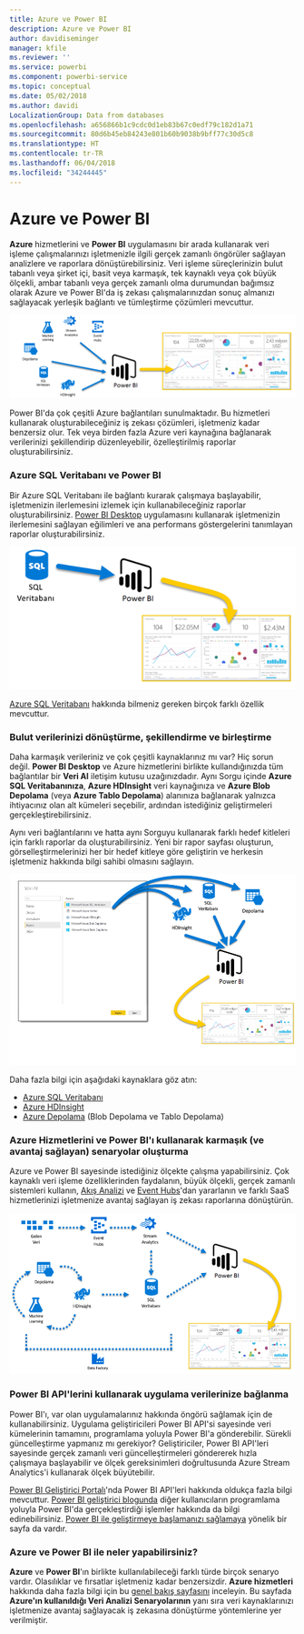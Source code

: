 ```yaml
---
title: Azure ve Power BI
description: Azure ve Power BI
author: davidiseminger
manager: kfile
ms.reviewer: ''
ms.service: powerbi
ms.component: powerbi-service
ms.topic: conceptual
ms.date: 05/02/2018
ms.author: davidi
LocalizationGroup: Data from databases
ms.openlocfilehash: a656866b1c9cdc0d1eb83b67c0edf79c182d1a71
ms.sourcegitcommit: 80d6b45eb84243e801b60b9038b9bff77c30d5c8
ms.translationtype: HT
ms.contentlocale: tr-TR
ms.lasthandoff: 06/04/2018
ms.locfileid: "34244445"
---
```

# <a name="azure-and-power-bi"></a>Azure ve Power BI
**Azure** hizmetlerini ve **Power BI** uygulamasını bir arada kullanarak veri işleme çalışmalarınızı işletmenizle ilgili gerçek zamanlı öngörüler sağlayan analizlere ve raporlara dönüştürebilirsiniz. Veri işleme süreçlerinizin bulut tabanlı veya şirket içi, basit veya karmaşık, tek kaynaklı veya çok büyük ölçekli, ambar tabanlı veya gerçek zamanlı olma durumundan bağımsız olarak Azure ve Power BI'da iş zekası çalışmalarınızdan sonuç almanızı sağlayacak yerleşik bağlantı ve tümleştirme çözümleri mevcuttur.

![](media/service-azure-and-power-bi/azure_1.png)

Power BI'da çok çeşitli Azure bağlantıları sunulmaktadır. Bu hizmetleri kullanarak oluşturabileceğiniz iş zekası çözümleri, işletmeniz kadar benzersiz olur. Tek veya birden fazla Azure veri kaynağına bağlanarak verilerinizi şekillendirip düzenleyebilir, özelleştirilmiş raporlar oluşturabilirsiniz.

### <a name="azure-sql-database-and-power-bi"></a>Azure SQL Veritabanı ve Power BI
Bir Azure SQL Veritabanı ile bağlantı kurarak çalışmaya başlayabilir, işletmenizin ilerlemesini izlemek için kullanabileceğiniz raporlar oluşturabilirsiniz. [Power BI Desktop](desktop-getting-started.md) uygulamasını kullanarak işletmenizin ilerlemesini sağlayan eğilimleri ve ana performans göstergelerini tanımlayan raporlar oluşturabilirsiniz.

![](media/service-azure-and-power-bi/azure_2_sqltopbi.png)

[Azure SQL Veritabanı](http://azure.microsoft.com/services/sql-database/) hakkında bilmeniz gereken birçok farklı özellik mevcuttur.

### <a name="transform-shape-and-merge-your-cloud-data"></a>Bulut verilerinizi dönüştürme, şekillendirme ve birleştirme
Daha karmaşık verileriniz ve çok çeşitli kaynaklarınız mı var? Hiç sorun değil. **Power BI Desktop** ve Azure hizmetlerini birlikte kullandığınızda tüm bağlantılar bir **Veri Al** iletişim kutusu uzağınızdadır. Aynı Sorgu içinde **Azure SQL Veritabanınıza**, **Azure HDInsight** veri kaynağınıza ve **Azure Blob Depolama** (veya **Azure Tablo Depolama**) alanınıza bağlanarak yalnızca ihtiyacınız olan alt kümeleri seçebilir, ardından istediğiniz geliştirmeleri gerçekleştirebilirsiniz.

Aynı veri bağlantılarını ve hatta aynı Sorguyu kullanarak farklı hedef kitleleri için farklı raporlar da oluşturabilirsiniz. Yeni bir rapor sayfası oluşturun, görselleştirmelerinizi her bir hedef kitleye göre geliştirin ve herkesin işletmeniz hakkında bilgi sahibi olmasını sağlayın.

![](media/service-azure-and-power-bi/azure_3_multipletopbi.png)

Daha fazla bilgi için aşağıdaki kaynaklara göz atın:

* [Azure SQL Veritabanı](http://azure.microsoft.com/services/sql-database/)
* [Azure HDInsight](http://azure.microsoft.com/services/hdinsight/)
* [Azure Depolama](http://azure.microsoft.com/services/storage/) (Blob Depolama ve Tablo Depolama)

### <a name="get-complex-and-ahead-using-azure-services-and-power-bi"></a>Azure Hizmetlerini ve Power BI'ı kullanarak karmaşık (ve avantaj sağlayan) senaryolar oluşturma
Azure ve Power BI sayesinde istediğiniz ölçekte çalışma yapabilirsiniz. Çok kaynaklı veri işleme özelliklerinden faydalanın, büyük ölçekli, gerçek zamanlı sistemleri kullanın, [Akış Analizi](http://azure.microsoft.com/services/stream-analytics/) ve [Event Hubs](http://azure.microsoft.com/services/event-hubs/)'dan yararlanın ve farklı SaaS hizmetlerinizi işletmenize avantaj sağlayan iş zekası raporlarına dönüştürün.

![](media/service-azure-and-power-bi/azure_4_complex.png)

### <a name="connect-your-app-data-using-power-bi-apis"></a>Power BI API'lerini kullanarak uygulama verilerinize bağlanma
Power BI'ı, var olan uygulamalarınız hakkında öngörü sağlamak için de kullanabilirsiniz. Uygulama geliştiricileri Power BI API'si sayesinde veri kümelerinin tamamını, programlama yoluyla Power BI'a gönderebilir. Sürekli güncelleştirme yapmanız mı gerekiyor? Geliştiriciler, Power BI API'leri sayesinde gerçek zamanlı veri güncelleştirmeleri göndererek hızla çalışmaya başlayabilir ve ölçek gereksinimleri doğrultusunda Azure Stream Analytics'i kullanarak ölçek büyütebilir.

[Power BI Geliştirici Portalı](http://dev.powerbi.com)'nda Power BI API'leri hakkında oldukça fazla bilgi mevcuttur. [Power BI geliştirici blogunda](http://blogs.msdn.com/powerbidev) diğer kullanıcıların programlama yoluyla Power BI'da gerçekleştirdiği işlemler hakkında da bilgi edinebilirsiniz. [Power BI ile geliştirmeye başlamanızı sağlamaya](https://msdn.microsoft.com/library/dn889824.aspx) yönelik bir sayfa da vardır.

### <a name="what-could-you-do-with-azure-and-power-bi"></a>Azure ve Power BI ile neler yapabilirsiniz?
**Azure** ve **Power BI**'ın birlikte kullanılabileceği farklı türde birçok senaryo vardır. Olasılıklar ve fırsatlar işletmeniz kadar benzersizdir. **Azure hizmetleri** hakkında daha fazla bilgi için bu [genel bakış sayfasını](http://go.microsoft.com/fwlink/?LinkId=535031&clcid=0x409) inceleyin. Bu sayfada **Azure'ın kullanıldığı Veri Analizi Senaryolarının** yanı sıra veri kaynaklarınızı işletmenize avantaj sağlayacak iş zekasına dönüştürme yöntemlerine yer verilmiştir.

